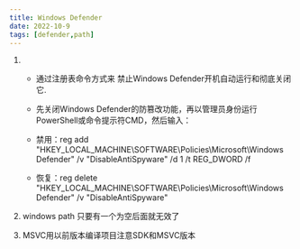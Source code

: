 ```yaml
---
title: Windows Defender  
date: 2022-10-9  
tags: [defender,path]  
---
```

1. - 通过注册表命令方式来 禁止Windows Defender开机自动运行和彻底关闭它.
   
   - 先关闭Windows Defender的防篡改功能，再以管理员身份运行PowerShell或命令提示符CMD，然后输入：
   
   - 禁用：reg add "HKEY_LOCAL_MACHINE\SOFTWARE\Policies\Microsoft\Windows Defender" /v "DisableAntiSpyware" /d 1 /t REG_DWORD /f
   
   - 恢复：reg delete "HKEY_LOCAL_MACHINE\SOFTWARE\Policies\Microsoft\Windows Defender" /v "DisableAntiSpyware"

2. windows path 只要有一个为空后面就无效了

3. MSVC用以前版本编译项目注意SDK和MSVC版本
